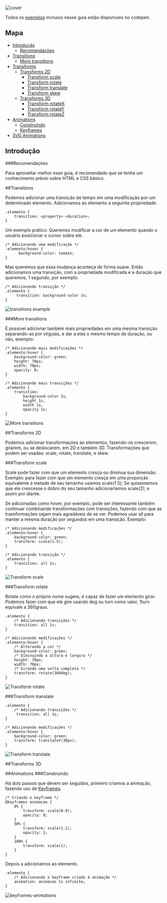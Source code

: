 ![cover](images/cover01.png)

Todos os [exemplos](http://codepen.io/collection/XmZvqo/) inclusos nesse guia estão disponíveis no codepen.
## Mapa

* [Introdução](#introdução)
	* [Recomendações](#recomendações)
* [Transitions](#transitions)
	* [More transitions](#more-transitions)
* [Transforms](#transforms)
	* [Transforms 2D](#transforms-2d)
		* [Transform scale](#transform-scale)
		* [Transform rotate](#transform-rotate)
		* [Transform translate](#transform-translate)
		* [Transform skew](#transform-skew)
	* [Transforms 3D](#transforms-3d)
		* [Transform rotateX](#rotate-x)
		* [Transform rotateY](#rotate-y)
		* [Transform rotateZ](#rotate-z)
* [Animations](#animations)
	* [Construindo](#construindo)
	* [Keyframes](#keyframes)
* [SVG Animations](#svg-animations)

## Introdução

###Recomendações

Para aproveitar melhor esse guia, é recomendado que se tenha um conhecimento prévio sobre HTML e CSS básico.

##Transitions

Podemos adicionar uma transição de tempo em uma modificação por um determinado elemento. Adicionamos ao elemento a seguinte propriedade:

	.elemento {
		transition: <property> <duration>;
	}
	
Um exemplo prático:
Queremos modificar a cor de um elemento quando o usuário posicionar o cursor sobre ele.

	/* Adicionando uma modificação */
	.elemento:hover {
		  background-color: tomato;
	}
	
Mas queremos que essa mudança aconteça de forma suave. Então adicionamos uma transição, com a propriedade modificada e a duração que queremos, 1 segundo, por exemplo:

	/* Adicionando transição */
	.elemento {
 		 transition: background-color 1s;
	}
![transitions example](images/01.gif)

###More transitions

É possível adicionar também mais propriedades em uma mesma transição separando-as por vírgulas, e dar a elas o mesmo tempo de duração, ou não, exemplo:

	/* Adicionando mais modificações */
	.elemento:hover {
 		background-color: green;
  		height: 70px;
  		width: 70px;
  		opacity: 0;
	}
	
	/* Adicionando mais transições */
	.elemento {
  		transition:
			background-color 1s,
			height 1s,
			width 1s,
			opacity 1s;
	}


![More transitions](images/02.gif)

##Transforms 2D

Podemos adicionar transformações ao elementos, fazendo-os crescerem, girarem, ou se deslocarem, em 2D e também 3D. Transformações que podem ser usadas: scale, rotate, translate, e skew.

###Transform scale

Scale pode fazer com que um elemento cresça ou diminua sua dimensão. Exemplo: para fazer com que um elemento cresça em uma proporção equivalente à metade de seu tamanho usamos scale(1.5); Se quisessemos que ele crescesse o dobro do seu tamanho adicionaríamos scale(2); e assim por diante.

Se adicionadas como hover, por exemplo, pode ser interessante também continuar combinando transformações com transições, fazendo com que as trasnformações sejam mais agradáveis de se ver. Podemos usar all para manter a mesma duração por segundos em uma transição. Exemplo:

	/* Adicionando modificações */
	.elemento:hover {
		background-color: green;
		transform: scale(1.5);
	}
	
	/* Adicionando transição */
	.elemento {
		transition: all 1s;
	}
![Transform scale](images/03.gif)

###Transform rotate

Rotate como o próprio nome sugere, é capaz de fazer um elemento girar. Podemos fazer com que ele gire usando deg ou turn como valor, 1turn equivale a 360graus.

	.elemento {
  		/* Adicionando transições */
  		transition: all 1s;
	}
	
	/* Adicionando modificações */
	.elemento:hover {
		/* Alterando a cor */
 		background-color: green;
		/* Diminuindo a altura e largura */
  		height: 70px;
  		width: 70px;
		/* Girando uma volta completa */
  		transform: rotate(360deg);
	}
![Transform rotate](images/04.gif)

###Transform translate

	.elemento {
  		/* Adicionando transições */
 		 transition: all 1s;
	}
	
	/* Adicionando modificações */
	.elemento:hover {
  		background-color: green;
  		transform: translateY(30px);
	}
![Transform translate](images/05.gif)

##Transforms 3D

##Animations
###Construindo

Há dois passos que devem ser seguidos, primeiro criamos a animação, fazendo uso de [Keyframes](#keyframes).

	/* Criando o keyframe */
	@keyframes animacao {
		0% {
			transform: scale(0.9);
			opacity: 0;
		}
		50% {
			transform: scale(1.1);
			opacity: 1;
		}
		100% {
			transform: scale(1);
		}
	}
	
Depois a adicionamos ao elemento.

	.elemento {
		/* Adicionando o keyframe criado à animação */
		animation: animacao 1s infinite;
	}
![keyframes-animations](images/06.gif)
